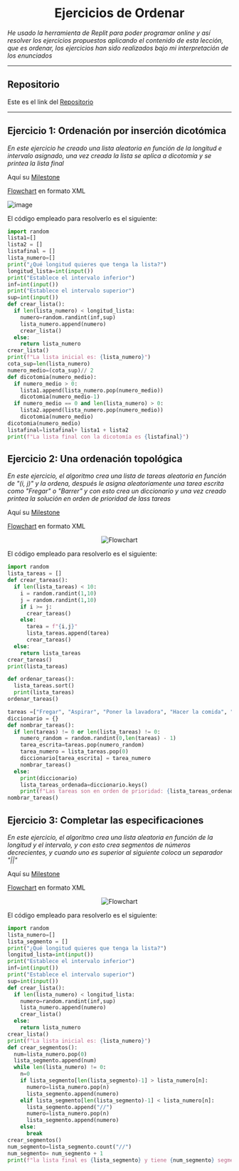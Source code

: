 <h1 align="center">Ejercicios de Ordenar</h1>

*He usado la herramienta de Replit para poder programar online y así resolver los ejercicios propuestos aplicando el contenido de esta lección, que es ordenar, los ejercicios han sido realizados bajo mi interpretación de los enunciados*

***

<h2>Repositorio</h2>

Este es el link del [Repositorio](https://github.com/Diegodesantos1/EjerciciosOrdenar)

***

## Ejercicio 1: Ordenación por inserción dicotómica

*En este ejercicio he creado una lista aleatoria en función de la longitud e intervalo asignado, una vez creada la lista se aplica a dicotomía y se printea la lista final*

Aquí su [Milestone](https://github.com/Diegodesantos1/EjerciciosOrdenar/milestone/1?closed=1)

[Flowchart](https://github.com/Diegodesantos1/EjerciciosOrdenar/blob/main/Flowcharts/Flow_Ejercicio1/Flowchart_1.drawio) en formato XML

![image](https://user-images.githubusercontent.com/91721855/157729166-f422e175-406b-45db-800e-5d4ba5856ea6.png)

El código empleado para resolverlo es el siguiente:

```python
import random
lista1=[]
lista2 = []
listafinal = []
lista_numero=[]
print("¿Qué longitud quieres que tenga la lista?")
longitud_lista=int(input())
print("Establece el intervalo inferior")
inf=int(input())
print("Establece el intervalo superior")
sup=int(input())
def crear_lista():
  if len(lista_numero) < longitud_lista:
    numero=random.randint(inf,sup)
    lista_numero.append(numero)
    crear_lista()
  else:
    return lista_numero
crear_lista()
print(f"La lista inicial es: {lista_numero}")
cota_sup=len(lista_numero)
numero_medio=(cota_sup)// 2
def dicotomia(numero_medio):
  if numero_medio > 0:
    lista1.append(lista_numero.pop(numero_medio))
    dicotomia(numero_medio-1)
  if numero_medio == 0 and len(lista_numero) > 0:
    lista2.append(lista_numero.pop(numero_medio))
    dicotomia(numero_medio)
dicotomia(numero_medio)
listafinal=listafinal+ lista1 + lista2
print(f"La lista final con la dicotomía es {listafinal}")
```

## Ejercicio 2: Una ordenación topológica

*En este ejercicio, el algoritmo crea una lista de tareas aleatoria en función de "(i, j)" y la ordena, después le asigna aleatoriamente una tarea escrita como "Fregar" o "Barrer" y con esto crea un diccionario y una vez creado printea la solución en orden de prioridad de lass tareas*

Aquí su [Milestone](https://github.com/Diegodesantos1/EjerciciosOrdenar/milestone/2?closed=1)

[Flowchart](https://github.com/Diegodesantos1/EjerciciosOrdenar/blob/main/Flowcharts/Flow_Ejercicio2/Ejercicio2.drawio) en formato XML


<center>
	<img src="https://github.com/Diegodesantos1/EjerciciosOrdenar/blob/main/Flowcharts/Flow_Ejercicio2/Ejercicio2.png" alt="Flowchart">
</center>


El código empleado para resolverlo es el siguiente:

```python
import random
lista_tareas = []
def crear_tareas():
  if len(lista_tareas) < 10:
    i = random.randint(1,10)
    j = random.randint(1,10)
    if i >= j:
      crear_tareas()
    else:
      tarea = f"{i,j}"
      lista_tareas.append(tarea)
      crear_tareas()
  else:
    return lista_tareas
crear_tareas()
print(lista_tareas)

def ordenar_tareas():
  lista_tareas.sort()
  print(lista_tareas)
ordenar_tareas()

tareas =["Fregar", "Aspirar", "Poner la lavadora", "Hacer la comida", "Limpiar los baños", "Tender la ropa", "Limpiar el polvo","Recoger la habitación", "Ordenar las estanterías", "Sacar el lavavajillas"]
diccionario = {}
def nombrar_tareas():
  if len(tareas) != 0 or len(lista_tareas) != 0:
    numero_random = random.randint(0,len(tareas) - 1)
    tarea_escrita=tareas.pop(numero_random)
    tarea_numero = lista_tareas.pop(0)
    diccionario[tarea_escrita] = tarea_numero
    nombrar_tareas()
  else:
    print(diccionario)
    lista_tareas_ordenada=diccionario.keys()
    print(f"Las tareas son en orden de prioridad: {lista_tareas_ordenada}")
nombrar_tareas()
```

## Ejercicio 3: Completar las especificaciones

*En este ejercicio, el algoritmo crea una lista aleatoria en función de la longitud y el intervalo, y con esto crea segmentos de números decrecientes, y cuando uno es superior al siguiente coloca un separador "||"*

Aquí su [Milestone](https://github.com/Diegodesantos1/EjerciciosOrdenar/milestone/3?closed=1)

[Flowchart](https://github.com/Diegodesantos1/EjerciciosOrdenar/blob/main/Flowcharts/Flow_Ejercicio3/Ejercicio3.drawio) en formato XML

<center>
	 <img src="https://github.com/Diegodesantos1/EjerciciosOrdenar/blob/main/Flowcharts/Flow_Ejercicio3/Ejercicio3.drawio.png" alt="Flowchart">
</center>

El código empleado para resolverlo es el siguiente:

```python
import random
lista_numero=[]
lista_segmento = []
print("¿Qué longitud quieres que tenga la lista?")
longitud_lista=int(input())
print("Establece el intervalo inferior")
inf=int(input())
print("Establece el intervalo superior")
sup=int(input())
def crear_lista():
  if len(lista_numero) < longitud_lista:
    numero=random.randint(inf,sup)
    lista_numero.append(numero)
    crear_lista()
  else:
    return lista_numero
crear_lista()
print(f"La lista inicial es: {lista_numero}")
def crear_segmentos():
  num=lista_numero.pop(0)
  lista_segmento.append(num)
  while len(lista_numero) != 0:
    n=0
    if lista_segmento[len(lista_segmento)-1] > lista_numero[n]:
      numero=lista_numero.pop(n)
      lista_segmento.append(numero)
    elif lista_segmento[len(lista_segmento)-1] < lista_numero[n]:
      lista_segmento.append("//")
      numero=lista_numero.pop(n)
      lista_segmento.append(numero)
    else:
      break
crear_segmentos()
num_segmento=lista_segmento.count("//")
num_segmento= num_segmento + 1
print(f"la lista final es {lista_segmento} y tiene {num_segmento} segmentos")
```
